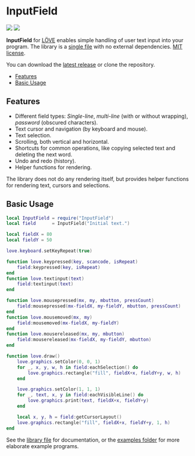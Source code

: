 # InputField

[![](https://img.shields.io/github/release/ReFreezed/InputField.svg)](https://github.com/ReFreezed/InputField/releases/latest)
[![](https://img.shields.io/github/license/ReFreezed/InputField.svg)](https://github.com/ReFreezed/InputField/blob/master/LICENSE.txt)

**InputField** for [LÖVE](https://love2d.org/) enables simple handling of user text input into your program.
The library is a [single file](https://raw.githubusercontent.com/ReFreezed/InputField/master/InputField.lua) with no external dependencies.
[MIT license](LICENSE.txt).

You can download the [latest release](https://github.com/ReFreezed/InputField/releases/latest) or clone the repository.

- [Features](#features)
- [Basic Usage](#basic-usage)



## Features

- Different field types: *Single-line*, *multi-line* (with or without wrapping), *password* (obscured characters).
- Text cursor and navigation (by keyboard and mouse).
- Text selection.
- Scrolling, both vertical and horizontal.
- Shortcuts for common operations, like copying selected text and deleting the next word.
- Undo and redo (history).
- Helper functions for rendering.

The library does not do any rendering itself, but provides helper functions for rendering text, cursors and selections.



## Basic Usage

```lua
local InputField = require("InputField")
local field      = InputField("Initial text.")

local fieldX = 80
local fieldY = 50

love.keyboard.setKeyRepeat(true)

function love.keypressed(key, scancode, isRepeat)
	field:keypressed(key, isRepeat)
end
function love.textinput(text)
	field:textinput(text)
end

function love.mousepressed(mx, my, mbutton, pressCount)
	field:mousepressed(mx-fieldX, my-fieldY, mbutton, pressCount)
end
function love.mousemoved(mx, my)
	field:mousemoved(mx-fieldX, my-fieldY)
end
function love.mousereleased(mx, my, mbutton)
	field:mousereleased(mx-fieldX, my-fieldY, mbutton)
end

function love.draw()
	love.graphics.setColor(0, 0, 1)
	for _, x, y, w, h in field:eachSelection() do
		love.graphics.rectangle("fill", fieldX+x, fieldY+y, w, h)
	end

	love.graphics.setColor(1, 1, 1)
	for _, text, x, y in field:eachVisibleLine() do
		love.graphics.print(text, fieldX+x, fieldY+y)
	end

	local x, y, h = field:getCursorLayout()
	love.graphics.rectangle("fill", fieldX+x, fieldY+y, 1, h)
end
```

See the [library file](https://raw.githubusercontent.com/ReFreezed/InputField/master/InputField.lua) for documentation,
or the [examples folder](https://raw.githubusercontent.com/ReFreezed/InputField/master/main.lua) for more elaborate example programs.


